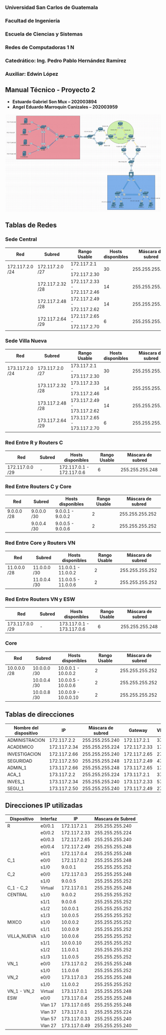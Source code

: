 ### **Universidad San Carlos de Guatemala**
### **Facultad de Ingeniería**
### **Escuela de Ciencias y Sistemas**
### **Redes de Computadoras 1 N**
### **Catedrático: Ing. Pedro Pablo Hernández Ramírez**
### **Auxiliar: Edwin López**

## **Manual Técnico - Proyecto 2**

- **Estuardo Gabriel Son Mux – 202003894**
- **Angel Eduardo Marroquín Canizales – 202003959**

![Topologia](Topologia.png)

## **Tablas de Redes**
### **Sede Central**
| Red | Subred | Rango Usable | Hosts disponibles | Máscara de subred | Gateway | VLAN |
|-----|--------|--------------|------------------|-------------------|---------|------|
| 172.117.2.0 /24  | 172.117.2.0 /27 | 172.117.2.1 - 172.117.2.30 | 30 | 255.255.255.224 | 172.117.2.1 | 17 | 
|| 172.117.2.32 /28 | 172.117.2.33 - 172.117.2.46 | 14 | 255.255.255.240 | 172.117.2.33 | 37 |
|| 172.117.2.48 /28 | 172.117.2.49 - 172.117.2.62 | 14 | 255.255.255.240 | 172.117.2.49 | 27 |
|| 172.117.2.64 /29 | 172.117.2.65 - 172.117.2.70 | 6 | 255.255.255.248 | 172.117.2.65 | 47 |   

### **Sede Villa Nueva**
| Red | Subred | Rango Usable | Hosts disponibles | Máscara de subred | Gateway | VLAN |
|-----|--------|--------------|-------------------|-------------------|---------|------|
| 173.117.2.0 /24 | 173.117.2.0 /27 | 173.117.2.1 - 173.117.2.30 | 30 | 255.255.255.224 | 172.117.2.1 | 37 |
| | 173.117.2.32 /28 | 173.117.2.33 - 173.117.2.46 | 14 | 255.255.255.240 | 172.117.2.33 | 57 |
| | 173.117.2.48 /28 | 173.117.2.49 - 173.117.2.62 | 14 | 255.255.255.240 | 172.117.2.49 | 27 |
| | 173.117.2.64 /29 | 173.117.2.65 - 173.117.2.70 | 6 | 255.255.255.248 | 172.117.2.65 | 17 |


### **Red Entre R y Routers C**
| Red | Subred | Hosts disponibles |  Rango Usable | Máscara de subred |
|-----|--------|-------------------|---------------|-------------------|
| 172.117.0.0 /29 | - | 172.117.0.1 - 172.117.0.6 | 6 | 255.255.255.248 |
 
### **Red Entre Routers C y Core**
| Red | Subred | Hosts disponibles |  Rango Usable | Máscara de subred |
|-----|--------|-------------------|---------------|-------------------|
| 9.0.0.0 /28 | 9.0.0.0 /30 | 9.0.0.1 - 9.0.0.2 | 2 | 255.255.255.252 |
| | 9.0.0.4 /30 | 9.0.0.5 - 9.0.0.6 | 2 | 255.255.255.252 |

### **Red Entre Core y Routers VN**
| Red | Subred | Hosts disponibles |  Rango Usable | Máscara de subred |
|-----|--------|-------------------|---------------|-------------------|
| 11.0.0.0 /28 | 11.0.0.0 /30 | 11.0.0.1 - 11.0.0.2 | 2 | 255.255.255.252 |
| | 11.0.0.4 /30 | 11.0.0.5 - 11.0.0.6 | 2 | 255.255.255.252 |

### **Red Entre Routers VN y ESW**
| Red | Subred | Hosts disponibles |  Rango Usable | Máscara de subred |
|-----|--------|-------------------|---------------|-------------------|
| 173.117.0.0 /29 | - | 173.117.0.1 - 173.117.0.6 | 6 | 255.255.255.248 |

### **Core**
| Red | Subred | Hosts disponibles |  Rango Usable | Máscara de subred |
|-----|--------|-------------------|---------------|-------------------|
| 10.0.0.0 /28 | 10.0.0.0 /30 | 10.0.0.1 - 10.0.0.2 | 2 | 255.255.255.252 |
| | 10.0.0.4 /30 | 10.0.0.5 - 10.0.0.6 | 2 | 255.255.255.252 |
| | 10.0.0.8 /30 | 10.0.0.9 - 10.0.0.10 | 2 | 255.255.255.252 |

## **Tablas de direcciones**

| Nombre del dispositivo | IP   | Máscara de subred | Gateway | VLAN |
|------------------------|------|-------------------|---------|------|
|ADMINISTRACION|172.117.2.2|255.255.255.240|172.117.2.1|37|
|ACADEMICO|172.117.2.34|255.255.255.224|172.117.2.33|17|
|INVESTIGACION|172.117.2.66|255.255.255.240|172.117.2.65|27|
|SEGURIDAD|172.117.2.50|255.255.255.248|172.117.2.49|47|
|ADMIN_1|173.117.2.66|255.255.255.248|173.117.2.65|17|
|ACA_1|173.117.2.2|255.255.255.224|173.117.2.1|37|
|INVES_1|173.117.2.34|255.255.255.240|173.117.2.33|57|
|SEGU_1|173.117.2.50|255.255.255.240|173.117.2.49|27|

## **Direcciones IP utilizadas**
| Dispositivo | Interfaz | IP | Mascara de Subred |
| ----------- | -------- | -- | --------- |
| R | e0/0.1 | 172.117.2.1 | 255.255.255.240 |
|  | e0/0.2 | 172.117.2.33 | 255.255.255.224 |
|  | e0/0.3 | 172.117.2.65 | 255.255.255.240 |
|  | e0/0.4 | 172.117.2.49 | 255.255.255.248 |
| | e0/1 | 172.117.0.4 | 255.255.255.248 |
| C_1 | e0/0 | 172.117.0.2 | 255.255.255.248 |
| | s1/0 | 9.0.0.1 | 255.255.255.252 |
| C_2 | e0/0 | 172.117.0.3 | 255.255.255.248 |
| | s1/0 | 9.0.0.5 | 255.255.255.252 |
| C_1 - C_2 | Virtual | 172.117.0.1 | 255.255.255.248 |
| CENTRAL | s1/0 | 9.0.0.2 | 255.255.255.252 |
| | s1/1 | 9.0.0.6 | 255.255.255.252 |
| | s1/2 | 10.0.0.1 | 255.255.255.252 |
| | s1/3 | 10.0.0.5 | 255.255.255.252 |
| MIXCO | s1/0 | 10.0.0.2 | 255.255.255.252 |
| | s1/1 | 10.0.0.9 | 255.255.255.252 |
| VILLA_NUEVA | s1/0 | 10.0.0.6 | 255.255.255.252 |
| | s1/1 | 10.0.0.10 | 255.255.255.252 |
| | s1/2 | 11.0.0.1 | 255.255.255.252 |
| | s1/3 | 11.0.0.5 | 255.255.255.252 |
| VN_1 | e0/0 | 173.117.0.2 | 255.255.255.248 |
| | s1/0 | 11.0.0.6 | 255.255.255.252 |
| VN_2 | e0/0 | 173.117.0.3 | 255.255.255.248 |
| | s1/0 | 11.0.0.2 | 255.255.255.252 |
| VN_1 - VN_2 | Virtual | 173.117.0.1 | 255.255.255.248 |
| ESW | e0/0 | 173.117.0.4 | 255.255.255.248 |
| | Vlan 17 | 173.117.0.65 | 255.255.255.248 |
| | Vlan 37 | 173.117.0.1 | 255.255.255.224 |
| | Vlan 57 | 173.117.0.33 | 255.255.255.240 |
| | Vlan 27 | 173.117.0.49 | 255.255.255.240 |